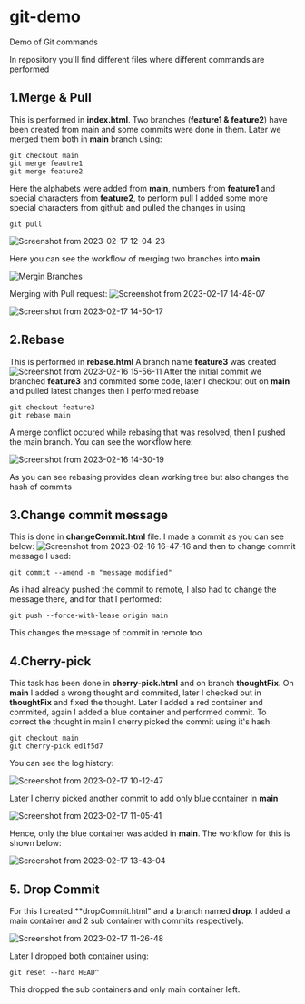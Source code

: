 # git-demo
Demo of Git commands

In repository you'll find different files where different commands are performed

## 1.Merge & Pull
This is performed in **index.html**.
Two branches (**feature1 & feature2**) have been created from main and some commits were done in them. Later we merged them both in **main** branch using:
```
git checkout main
git merge feautre1
git merge feature2
``` 
Here the alphabets were added from **main**, numbers from **feature1** and special characters from **feature2**,
to perform pull I added some more special characters from github and pulled the changes in using
```
git pull
```

![Screenshot from 2023-02-17 12-04-23](https://user-images.githubusercontent.com/124878757/219569446-25188ace-c18b-46b2-aed5-77697a52b189.jpg)

Here you can see the workflow of merging two branches into **main**

![Mergin Branches](https://user-images.githubusercontent.com/124878757/219564370-09661f36-4e63-4a82-ba65-11552d6b9c71.png)

Merging with Pull request:
![Screenshot from 2023-02-17 14-48-07](https://user-images.githubusercontent.com/124878757/219605761-16bc98fb-24b6-4f69-b6f9-212eb7d2099f.png)

![Screenshot from 2023-02-17 14-50-17](https://user-images.githubusercontent.com/124878757/219605796-60d0897d-99ad-4fb7-b4f9-4011eea1e3a4.png)
 
## 2.Rebase
This is performed in **rebase.html**
A branch name **feature3** was created
![Screenshot from 2023-02-16 15-56-11](https://user-images.githubusercontent.com/124878757/219576845-b91b73ea-8e71-4794-a069-a6fe9e8870bd.jpg)
After the initial commit we branched **feature3** and commited some code, later I checkout out on **main** and pulled latest changes then I performed rebase
``` 
git checkout feature3
git rebase main
```
A merge conflict occured while rebasing that was resolved, then I pushed the main branch.
You can see the workflow here: 

![Screenshot from 2023-02-16 14-30-19](https://user-images.githubusercontent.com/124878757/219579288-524bb129-8eeb-41d5-af71-f778a2f3ade4.jpg)

As you can see rebasing provides clean working tree but also changes the hash of commits

## 3.Change commit message
This is done in **changeCommit.html** file. I made a commit as you can see below:
![Screenshot from 2023-02-16 16-47-16](https://user-images.githubusercontent.com/124878757/219581111-c1705f7c-3e1f-4c52-9f9d-2fcd8f446714.png)
and then to change commit message I used:
```
git commit --amend -m "message modified"
```
As i had already pushed the commit to remote, I also had to change the message there, and for that I performed:
```
git push --force-with-lease origin main
```
This changes the message of commit in remote too

## 4.Cherry-pick
This task has been done in **cherry-pick.html** and on branch **thoughtFix**.
On **main** I added a wrong thought and commited, later I checked out in **thoughtFix** and fixed the thought.
Later I added a red container and commited, again I added a blue container and performed commit.
To correct the thought in main I cherry picked the commit using it's hash:
```
git checkout main
git cherry-pick ed1f5d7
```
You can see the log history:

![Screenshot from 2023-02-17 10-12-47](https://user-images.githubusercontent.com/124878757/219585521-e82861c9-c587-4ab6-a146-3ae224ed7cc3.png)

Later I cherry picked another commit to add only blue container in **main**
 
![Screenshot from 2023-02-17 11-05-41](https://user-images.githubusercontent.com/124878757/219587056-b2afe2a4-aefb-4864-99b7-27ffb143ab5a.png)

Hence, only the blue container was added in **main**. The workflow for this is shown below:

![Screenshot from 2023-02-17 13-43-04](https://user-images.githubusercontent.com/124878757/219589494-8eee89fb-32bb-4de7-99c6-a240e5b3c8f3.png)

## 5. Drop Commit
For this I created **dropCommit.html" and a branch named **drop**.
I added a main container and 2 sub container with commits respectively.

![Screenshot from 2023-02-17 11-26-48](https://user-images.githubusercontent.com/124878757/219591033-9a047a0e-8ad1-4abe-8345-d456a6771064.png)

Later I dropped both container using:
```
git reset --hard HEAD^
```
This dropped the sub containers and only main container left.
